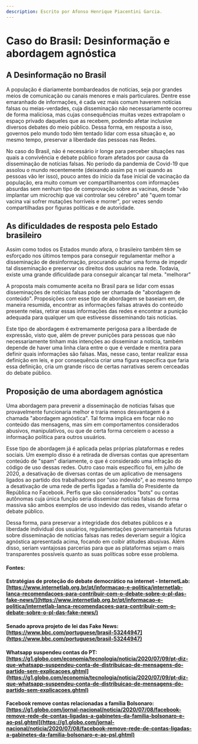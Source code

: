 ```yaml
---
description: Escrito por Afonso Henrique Piacentini Garcia.
---
```


# Caso do Brasil: Desinformação e abordagem agnóstica

## A Desinformação no Brasil

A população é diariamente bombardeados de notícias, seja por grandes meios de comunicação ou canais menores e mais particulares. Dentre esse emaranhado de informações, é cada vez mais comum haverem notícias falsas ou meias-verdades, cuja disseminação não necessariamente ocorreu de forma maliciosa, mas cujas consequências muitas vezes extrapolam o espaço privado daqueles que as recebem, podendo afetar inclusive diversos debates do meio público. Dessa forma, em resposta a isso, governos pelo mundo todo têm tentado lidar com essa situação e, ao mesmo tempo, preservar a liberdade das pessoas nas Redes.

No caso do Brasil, não é necessário ir longe para perceber situações nas quais a convivência e debate público foram afetados por causa da disseminação de notícias falsas. No período da pandemia de Covid-19 que assolou o mundo recentemente \(deixando assim pq n sei quando as pessoas vão ler isso\), pouco antes do início da fase inicial de vacinação da população, era muito comum ver compartilhamentos  com informações absurdas sem nenhum tipo de comprovação sobre as vacinas, desde "vão implantar um microchip que vai controlar seu cérebro" até "quem tomar vacina vai sofrer mutações horríveis e morrer", por vezes sendo compartilhadas por figuras políticas e de autoridade.

## As dificuldades de resposta pelo Estado brasileiro

Assim como todos os Estados mundo afora, o brasileiro também têm se esforçado nos últimos tempos para conseguir regulamentar melhor a disseminação de desinformação, procurando achar uma forma de impedir tal disseminação e preservar os direitos dos usuários na rede. Todavia, existe uma grande dificuldade para conseguir alcançar tal meta. "melhorar"

A proposta mais comumente aceita no Brasil para se lidar com essas disseminações de notícias falsas pode ser chamada de "abordagem de conteúdo". Proposições com esse tipo de abordagem se baseiam em, de maneira resumida, encontrar as informações falsas através do conteúdo presente nelas, retirar essas informações das redes e encontrar a punição adequada para qualquer um que estivesse disseminando tais notícias.

Este tipo de abordagem é extremamente perigosa para a liberdade de expressão, visto que, além de prever punições para pessoas que não necessariamente tinham más intenções ao disseminar a notícia, também depende de haver uma linha clara entre o que é verdade e mentira para definir quais informações são falsas. Mas, nesse caso, tentar realizar essa definição em leis, e por consequência criar uma figura específica que faria essa definição, cria um grande risco de certas narrativas serem cerceadas do debate público.  

##  Proposição de uma abordagem agnóstica

Uma abordagem para prevenir a disseminação de noticias falsas que provavelmente funcionaria melhor e traria menos desvantagem é a chamada "abordagem agnóstica". Tal forma implica em focar não no conteúdo das mensagens, mas sim em comportamentos considerados abusivos, manipulativos, ou que de certa forma cerceiem o acesso a informação política para outros usuários.

Esse tipo de abordagem já é aplicada pelas próprias plataformas e redes sociais. Um exemplo disso é a retirada de diversas contas que apresentam conteúdo de "spam" diariamente, o que é considerado uma infração do código de uso dessas redes. Outro caso mais específico foi, em julho de 2020, a desativação de diversas contas de um aplicativo de mensagens ligados ao partido dos trabalhadores por "uso indevido", e ao mesmo tempo a desativação de uma rede de perfis ligadas a família do Presidente da República no Facebook. Perfis que são considerados "bots" ou contas autônomas cuja única função seria disseminar notícias falsas de forma massiva são ambos exemplos de uso indevido das redes, visando afetar o debate público.

Dessa forma, para preservar a integridade dos debates públicos e a liberdade individual dos usuários, regulamentações governamentais futuras sobre disseminação de notícias falsas nas redes deveriam seguir a lógica agnóstica apresentada acima, focando em coibir atitudes abusivas. Além disso, seriam vantajosas parcerias para que as plataformas sejam o mais transparentes possíveis quanto as suas políticas sobre esse problema. 

#### Fontes:

#### Estratégias de proteção do debate democrático na internet - InternetLab: [https://www.internetlab.org.br/pt/informacao-e-politica/internetlab-lanca-recomendacoes-para-contribuir-com-o-debate-sobre-o-pl-das-fake-news/](https://www.internetlab.org.br/pt/informacao-e-politica/internetlab-lanca-recomendacoes-para-contribuir-com-o-debate-sobre-o-pl-das-fake-news/)

#### Senado aprova projeto de lei das Fake News: [https://www.bbc.com/portuguese/brasil-53244947](https://www.bbc.com/portuguese/brasil-53244947)

#### Whatsapp suspendeu contas do PT: [https://g1.globo.com/economia/tecnologia/noticia/2020/07/09/pt-diz-que-whatsapp-suspendeu-conta-de-distribuicao-de-mensagens-do-partido-sem-explicacoes.ghtml](https://g1.globo.com/economia/tecnologia/noticia/2020/07/09/pt-diz-que-whatsapp-suspendeu-conta-de-distribuicao-de-mensagens-do-partido-sem-explicacoes.ghtml)

#### Facebook remove contas relacionadas a família Bolsonaro: [https://g1.globo.com/jornal-nacional/noticia/2020/07/08/facebook-remove-rede-de-contas-ligadas-a-gabinetes-da-familia-bolsonaro-e-ao-psl.ghtml](https://g1.globo.com/jornal-nacional/noticia/2020/07/08/facebook-remove-rede-de-contas-ligadas-a-gabinetes-da-familia-bolsonaro-e-ao-psl.ghtml)

